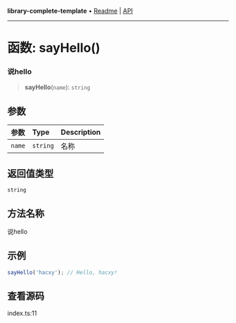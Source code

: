 **library-complete-template** • [Readme](../README.md) \| [API](../globals.md)

***

# 函数: sayHello()

### 说hello

<a id="undefined" name="undefined"></a>

> **sayHello**(`name`): `string`

## 参数

| 参数 | Type | Description |
| :------ | :------ | :------ |
| `name` | `string` | 名称 |

## 返回值类型

`string`

## 方法名称

说hello

## 示例

```ts
sayHello('hacxy'); // Hello, hacxy!
```

## 查看源码

index.ts:11
